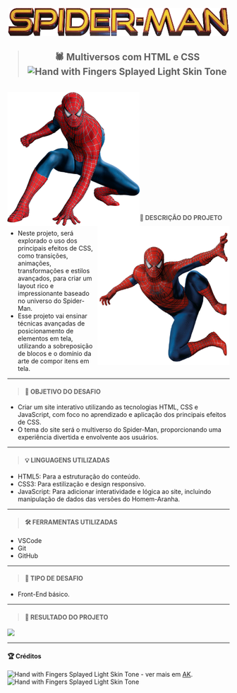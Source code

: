 <div align='center'>

<br />
<img width="500" src="./assets/readme/homem-aranha-logo.png" /> <br />

> ## 🕷️ Multiversos com HTML e CSS <img src="https://raw.githubusercontent.com/Tarikul-Islam-Anik/Animated-Fluent-Emojis/master/Emojis/Smilies/Hundred%20Points.png" alt="Hand with Fingers Splayed Light Skin Tone" width="25" height="25" /> <br />

</div>

<br />

<div display="flex" justify-content="space-around">
    <img width="300" align="left" src="./assets/readme/homem-aranha-abaixado.png">
    <img width="300" align="right" src="./assets/readme/homem-aranha-direita.png">
    <br /><br /><br /><br /><br /><br /><br /><br /><br /><br /><br /><br /><br /><br />
</div>

<br />

<div align='left'>

> #### 🎯 DESCRIÇÃO DO PROJETO

- Neste projeto, será explorado o uso dos principais efeitos de CSS, como transições, animações, transformações e estilos avançados, para criar um layout rico e impressionante baseado no universo do Spider-Man.
- Esse projeto vai ensinar técnicas avançadas de posicionamento de elementos em tela, utilizando a sobreposição de blocos e o domínio da arte de compor itens em tela.

---

> #### 📌 OBJETIVO DO DESAFIO

- Criar um site interativo utilizando as tecnologias HTML, CSS e JavaScript, com foco no aprendizado e aplicação dos principais efeitos de CSS.
- O tema do site será o multiverso do Spider-Man, proporcionando uma experiência divertida e envolvente aos usuários.

---

> #### 💡 LINGUAGENS UTILIZADAS

- HTML5: Para a estruturação do conteúdo.
- CSS3: Para estilização e design responsivo.
- JavaScript: Para adicionar interatividade e lógica ao site, incluindo manipulação de dados das versões do Homem-Aranha.

---

> #### 🛠️ FERRAMENTAS UTILIZADAS

- VSCode
- Git
- GitHub

---

> #### 🧩 TIPO DE DESAFIO

- Front-End básico.

---

> #### 🧰 RESULTADO DO PROJETO

<img width="300" align="left" src="./###"> </br>

---

#### 🏆 Créditos

<div align="left"> <img src="https://raw.githubusercontent.com/Tarikul-Islam-Anik/Animated-Fluent-Emojis/master/Emojis/Hand%20gestures/Eyes.png" alt="Hand with Fingers Splayed Light Skin Tone" width="20" height="20" /> - ver mais em <a href="https://github.com/angelicakadja">AK</a>.<img src="https://raw.githubusercontent.com/Tarikul-Islam-Anik/Animated-Fluent-Emojis/master/Emojis/Hand%20gestures/Waving%20Hand%20Medium%20Skin%20Tone.png" alt="Hand with Fingers Splayed Light Skin Tone" width="20" height="20" /></div>

</div>
